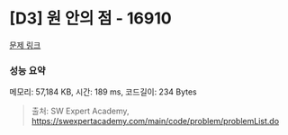 # [D3] 원 안의 점 - 16910 

[문제 링크](https://swexpertacademy.com/main/code/problem/problemDetail.do?contestProbId=AYcllbDqUVgDFASR) 

### 성능 요약

메모리: 57,184 KB, 시간: 189 ms, 코드길이: 234 Bytes



> 출처: SW Expert Academy, https://swexpertacademy.com/main/code/problem/problemList.do